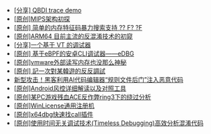 + [[分享] QBDI trace demo](https://bbs.kanxue.com/thread-285857.htm)
+ [[原创]MIPS架构初探](https://bbs.kanxue.com/thread-286098.htm)
+ [[原创] 简单的内存特征码暴力搜索支持 ?? F? ?F](https://bbs.kanxue.com/thread-284451.htm)
+ [[原创]ARM64 目前主流的反混淆技术的初窥](https://bbs.kanxue.com/thread-285567.htm)
+ [[分享]一个基于 VT 的调试器](https://bbs.kanxue.com/thread-286110.htm)
+ [[原创] 基于eBPF的安卓CLI调试器——eDBG](https://bbs.kanxue.com/thread-286127.htm)
+ [[原创]vmware外部读写内存也没那么神秘](https://bbs.kanxue.com/thread-284956.htm)
+ [[原创] 記一次對某韓遊的反反調試](https://bbs.kanxue.com/thread-286089.htm)
+ [新型攻击！黑客利用AI代码编辑器“规则文件后门”注入恶意代码](https://bbs.kanxue.com/thread-286111.htm)
+ [[原创]Android风控详细解读以及对照工具](https://bbs.kanxue.com/thread-286120.htm)
+ [[原创]某PC游戏残血ACE反作弊ring3下的绕过分析](https://bbs.kanxue.com/thread-284667.htm)
+ [[原创]WinLicense通用注册机](https://bbs.kanxue.com/thread-285466.htm)
+ [[原创]x64dbg快速找call插件](https://bbs.kanxue.com/thread-277946.htm)
+ [[原创]使用时间无关调试技术(Timeless Debugging)高效分析混淆代码](https://bbs.kanxue.com/thread-273055.htm)
